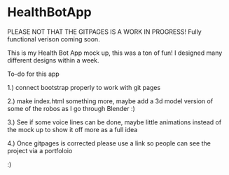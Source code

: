 # HealthBotApp
PLEASE NOT THAT THE GITPAGES IS A WORK IN PROGRESS! Fully functional verison coming soon. 

This is my Health Bot App mock up, this was a ton of fun! I designed many different designs within a week. 

To-do for this app




1.) connect bootstrap properly to work with git pages 





2.) make index.html something more, maybe add a 3d model version of some of the robos as I go through Blender :) 





3.) See if some voice lines can be done, maybe little animations instead of the mock up to show it off more as a full idea



4.) Once gitpages is corrected please use a link so people can see the project via a portfoloio


:) 
